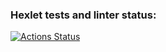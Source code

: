 ### Hexlet tests and linter status:
[![Actions Status](https://github.com/anton-ch89/frontend-project-lvl1/workflows/hexlet-check/badge.svg)](https://github.com/anton-ch89/frontend-project-lvl1/actions)